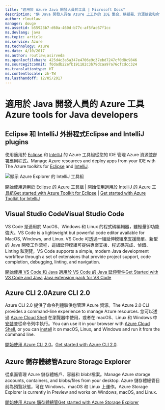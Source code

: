 ```yaml
---
title: "適用於 Azure Java 開發人員的工具 | Microsoft Docs"
description: "供 Java 開發人員在 Azure 上工作的 IDE 整合、模擬器、資源總管和命令列介面。"
author: rloutlaw
manager: douge
ms.assetid: b55923b7-d60a-460d-b77c-af5fac67f1cc
ms.devlang: java
ms.topic: article
ms.service: Azure
ms.technology: Azure
ms.date: 4/10/2017
ms.author: routlaw;asirveda
ms.openlocfilehash: 425d4c3a5a347e4706e9c37ebd7247cf0d8c9846
ms.sourcegitcommit: f0dadb22efb191182c3b79dcaa97a76cfcdcc324
ms.translationtype: HT
ms.contentlocale: zh-TW
ms.lasthandoff: 12/05/2017
---
```

# <a name="azure-tools-for-java-developers"></a><span data-ttu-id="de4a5-103">適用於 Java 開發人員的 Azure 工具</span><span class="sxs-lookup"><span data-stu-id="de4a5-103">Azure tools for Java developers</span></span>

## <a name="eclipse-and-intellij-plugins"></a><span data-ttu-id="de4a5-104">Eclipse 和 IntelliJ 外掛程式</span><span class="sxs-lookup"><span data-stu-id="de4a5-104">Eclipse and IntelliJ plugins</span></span>

<span data-ttu-id="de4a5-105">使用適用於 [Eclipse](eclipse/azure-toolkit-for-eclipse.md) 和 [IntelliJ](intellij/azure-toolkit-for-intellij.md) 的 Azure 工具組從您的 IDE 管理 Azure 資源並部署應用程式。</span><span class="sxs-lookup"><span data-stu-id="de4a5-105">Manage Azure resources and deploy apps from your IDE with The Azure toolkits for [Eclipse](eclipse/azure-toolkit-for-eclipse.md) and [IntelliJ](intellij/azure-toolkit-for-intellij.md).</span></span>   

![顯示 Azure Explorer 的 IntelliJ 工具組](media/intelliJ-azure-explorer.png)

<span data-ttu-id="de4a5-107">[開始使用適用於 Eclipse 的 Azure 工具組](https://docs.microsoft.com/azure/app-service-web/app-service-web-eclipse-create-hello-world-web-app) | [開始使用適用於 IntelliJ 的 Azure 工具組](https://docs.microsoft.com/azure/app-service-web/app-service-web-intellij-create-hello-world-web-app)</span><span class="sxs-lookup"><span data-stu-id="de4a5-107">[Get started with Azure Toolkit for Eclipse](https://docs.microsoft.com/azure/app-service-web/app-service-web-eclipse-create-hello-world-web-app) | [Get started with Azure Toolkit for IntelliJ](https://docs.microsoft.com/azure/app-service-web/app-service-web-intellij-create-hello-world-web-app)</span></span> 

## <a name="visual-studio-code"></a><span data-ttu-id="de4a5-108">Visual Studio Code</span><span class="sxs-lookup"><span data-stu-id="de4a5-108">Visual Studio Code</span></span>

<span data-ttu-id="de4a5-109">VS Code 是適用於 MacOS、Windows 和 Linux 的程式碼編輯器，雖輕量卻功能強大。</span><span class="sxs-lookup"><span data-stu-id="de4a5-109">VS Code is a lightweight but powerful code editor available for MacOS, Windows, and Linux.</span></span> <span data-ttu-id="de4a5-110">VS Code 可透過一組延伸模組來支援簡單、新型的 Java 開發工作流程，這組延伸模組可提供專案支援、程式碼完成、偵錯、Linting 和瀏覽。</span><span class="sxs-lookup"><span data-stu-id="de4a5-110">VS Code supports a simple, modern Java development workflow through a set of extensions that provide project support, code completion, debugging, linting, and navigation.</span></span>

<span data-ttu-id="de4a5-111">[開始使用 VS Code 和 Java](https://code.visualstudio.com/docs/java)
[適用於 VS Code 的 Java 延伸套件](https://code.visualstudio.com/docs/java/extensions)</span><span class="sxs-lookup"><span data-stu-id="de4a5-111">[Get Started with VS Code and Java](https://code.visualstudio.com/docs/java)
[Java extension pack for VS Code](https://code.visualstudio.com/docs/java/extensions)</span></span>  

## <a name="azure-cli-20"></a><span data-ttu-id="de4a5-112">Azure CLI 2.0</span><span class="sxs-lookup"><span data-stu-id="de4a5-112">Azure CLI 2.0</span></span>

<span data-ttu-id="de4a5-113">Azure CLI 2.0 提供了命令列體驗供您管理 Azure 資源。</span><span class="sxs-lookup"><span data-stu-id="de4a5-113">The Azure 2.0 CLI provides a command-line experience to manage Azure resources.</span></span> <span data-ttu-id="de4a5-114">您可以透過 [Azure Cloud Shell](https://docs.microsoft.com/azure/cloud-shell/overview) 在瀏覽器中使用，或者在 macOS、Linux 和 Windows 中[安裝](https://docs.microsoft.com/cli/azure/install-azure-cli)並從命令列中執行。</span><span class="sxs-lookup"><span data-stu-id="de4a5-114">You can use it in your browser with [Azure Cloud Shell](https://docs.microsoft.com/azure/cloud-shell/overview), or you can [install](https://docs.microsoft.com/cli/azure/install-azure-cli) it on macOS, Linux, and Windows and run it from the command line.</span></span>

<span data-ttu-id="de4a5-115">[開始使用 Azure CLI 2.0](https://docs.microsoft.com/cli/azure/get-started-with-azure-cli)。</span><span class="sxs-lookup"><span data-stu-id="de4a5-115">[Get started with Azure CLI 2.0](https://docs.microsoft.com/cli/azure/get-started-with-azure-cli).</span></span>

## <a name="azure-storage-explorer"></a><span data-ttu-id="de4a5-116">Azure 儲存體總管</span><span class="sxs-lookup"><span data-stu-id="de4a5-116">Azure Storage Explorer</span></span> 

<span data-ttu-id="de4a5-117">從桌面管理 Azure 儲存體帳戶、容器和 blob/檔案。</span><span class="sxs-lookup"><span data-stu-id="de4a5-117">Manage Azure storage accounts, containers, and blobs/files from your desktop.</span></span> <span data-ttu-id="de4a5-118">Azure 儲存體總管目前為預覽狀態，可在 Windows、macOS 和 Linux 上運作。</span><span class="sxs-lookup"><span data-stu-id="de4a5-118">Azure Storage Explorer is currently in Preview and works on Windows, macOS, and Linux.</span></span>

[<span data-ttu-id="de4a5-119">開始使用 Azure 儲存體總管</span><span class="sxs-lookup"><span data-stu-id="de4a5-119">Get started with Azure Storage Explorer</span></span>](https://docs.microsoft.com/azure/vs-azure-tools-storage-manage-with-storage-explorer)